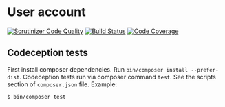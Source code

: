 # User account

[![Scrutinizer Code Quality](https://scrutinizer-ci.com/g/robotE13/user-account/badges/quality-score.png?b=master)](https://scrutinizer-ci.com/g/robotE13/user-account/?branch=master)
[![Build Status](https://scrutinizer-ci.com/g/robotE13/user-account/badges/build.png?b=master)](https://scrutinizer-ci.com/g/robotE13/user-account/build-status/master)
[![Code Coverage](https://scrutinizer-ci.com/g/robotE13/user-account/badges/coverage.png?b=master)](https://scrutinizer-ci.com/g/robotE13/user-account/?branch=master)

## Codeception tests

First install composer dependencies. Run `bin/composer install --prefer-dist`.
Codeception tests run via composer command `test`. See the scripts section of `composer.json` file.
Example:

```
$ bin/composer test
```
